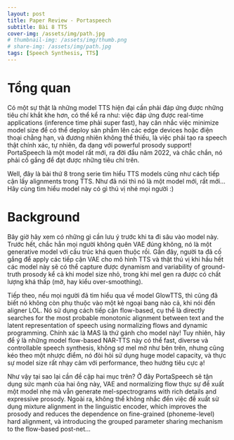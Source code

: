 ```yaml
---
layout: post
title: Paper Review - Portaspeech
subtitle: Bài 8 TTS
cover-img: /assets/img/path.jpg
# thumbnail-img: /assets/img/thumb.png
# share-img: /assets/img/path.jpg
tags: [Speech Synthesis, TTS]
---
```


# Tổng quan

Có một sự thật là những model TTS hiện đại cần phải đáp ứng được những tiêu chí khắt khe hơn, có thể kể ra như: việc đáp ứng được real-time applications (inference time phải super fast), hay cân nhắc việc minimize model size để có thể deploy sản phẩm lên các edge devices hoặc điện thoại chẳng hạn, và đương nhiên không thể thiếu, là việc phải tạo ra speech thật chính xác, tự nhiên, đa dạng với powerful prosody support! PortaSpeech là một model rất mới, ra đời đầu năm 2022, và chắc chắn, nó phải cố gắng để đạt được những tiêu chí trên. 

Well, đây là bài thứ 8 trong serie tìm hiểu TTS models cũng như cách tiếp cận lấy alignments trong TTS. Như đã nói thì nó là một model mới, rất mới… Hãy cùng tìm hiểu model này có gì thú vị nhé mọi người :)

# Background

Bây giờ hãy xem có những gì cần lưu ý trước khi ta đi sâu vào model này. Trước hết, chắc hẳn mọi người không quên VAE đúng không, nó là một generative model với cấu trúc khá quen thuộc rồi. Gần đây, người ta đã cố gắng để apply các tiếp cận VAE cho mô hình TTS và thật thú vị khi hầu hết các model này sẽ có thể capture được dynamism and variability of ground-truth prosody kể cả khi model size nhỏ, trong khi mel gen ra được có chất lượng khá thấp (mờ, hay kiểu over-smoothing).

Tiếp theo, nếu mọi người đã tìm hiểu qua về model GlowTTS, thì cũng đã biết nó không còn phụ thuộc vào một kẻ ngoại bang nào cả, khi nói đến aligner LOL. Nó sử dụng cách tiếp cận flow-based, cụ thể là directly searches for the most probable monotonic alignment between text and the latent representation of speech using normalizing flows and dynamic programming. Chính xác là MAS là thứ gánh cho model này! Tuy nhiên, hãy để ý là những model flow-based NAR-TTS này có thể fast, diverse và controllable speech synthesis, không sợ mel mờ như bên trên, nhưng cũng kéo theo một nhược điểm, nó đòi hỏi sử dụng huge model capacity, và thực sự model size rất nhạy cảm với performance, theo hướng tiêu cực ạ!

Như vậy tại sao lại cần đề cập hai mục trên? Ở đây PortaSpeech sẽ tận dụng sức mạnh của hai ông này, VAE and normalizing flow thực sự đề xuất một model nhẹ mà vẫn generate mel-spectrograms with rich details and expressive prosody. Ngoài ra, không thể không nhắc đến việc đề xuất sử dụng mixture alignment in the linguistic encoder, which improves the prosody and reduces the dependence on fine-grained (phoneme-level) hard alignment, và introducing the grouped parameter sharing mechanism to the flow-based post-net...

